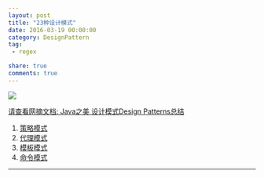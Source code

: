 ```yaml
---
layout: post
title: "23种设计模式"
date: 2016-03-19 00:00:00
category: DesignPattern
tag:
 - regex

share: true
comments: true
---
```



![][p-all]

[请查看网摘文档: Java之美 设计模式Design Patterns总结][d-design-pattern]

1. [策略模式][a-strategy-pattern]
1. [代理模式][a-proxy-pattern]
1. [模板模式][a-template-method-pattern]
1. [命令模式](http://alaric.iteye.com/blog/1927894)


----


[a-strategy-pattern]: /designPattern-Strategy/
[a-proxy-pattern]:  /designPattern-Proxy
[a-template-method-pattern]: /designPattern-TemplateMethod/

[p-all]: /images/designPattern/all_design_pattern.png

[d-design-pattern]: https://drive.wps.cn/preview#l/8cbecb455e79435aac036ab0bb491594
